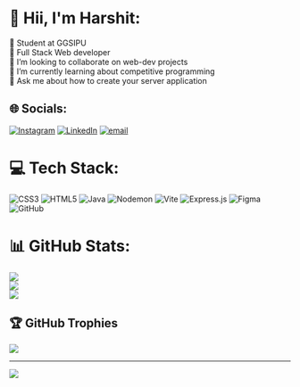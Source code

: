 # 💫 Hii, I'm Harshit:
🔭 Student at GGSIPU <br>
🤝 Full Stack Web developer <br>
👯 I’m looking to collaborate on web-dev projects <br>
🌱 I’m currently learning about competitive programming<br>
💬 Ask me about how to create your server application <br>


## 🌐 Socials:
[![Instagram](https://img.shields.io/badge/Instagram-%23E4405F.svg?logo=Instagram&logoColor=white)](https://instagram.com/bhardwaj_harshit28) [![LinkedIn](https://img.shields.io/badge/LinkedIn-%230077B5.svg?logo=linkedin&logoColor=white)](https://linkedin.com/in/https://www.linkedin.com/in/harshit-bhardwaj-75691a31b/) [![email](https://img.shields.io/badge/Email-D14836?logo=gmail&logoColor=white)](mailto:bhardwajharshit931@gmail.com) 

# 💻 Tech Stack:
![CSS3](https://img.shields.io/badge/css3-%231572B6.svg?style=for-the-badge&logo=css3&logoColor=white) ![HTML5](https://img.shields.io/badge/html5-%23E34F26.svg?style=for-the-badge&logo=html5&logoColor=white) ![Java](https://img.shields.io/badge/java-%23ED8B00.svg?style=for-the-badge&logo=openjdk&logoColor=white) ![Nodemon](https://img.shields.io/badge/NODEMON-%23323330.svg?style=for-the-badge&logo=nodemon&logoColor=%BBDEAD) ![Vite](https://img.shields.io/badge/vite-%23646CFF.svg?style=for-the-badge&logo=vite&logoColor=white) ![Express.js](https://img.shields.io/badge/express.js-%23404d59.svg?style=for-the-badge&logo=express&logoColor=%2361DAFB) ![Figma](https://img.shields.io/badge/figma-%23F24E1E.svg?style=for-the-badge&logo=figma&logoColor=white) ![GitHub](https://img.shields.io/badge/github-%23121011.svg?style=for-the-badge&logo=github&logoColor=white)
# 📊 GitHub Stats:
![](https://github-readme-stats.vercel.app/api?username=Harxhit-web&theme=dark&hide_border=false&include_all_commits=false&count_private=false)<br/>
![](https://nirzak-streak-stats.vercel.app/?user=Harxhit-web&theme=dark&hide_border=false)<br/>
![](https://github-readme-stats.vercel.app/api/top-langs/?username=Harxhit-web&theme=dark&hide_border=false&include_all_commits=false&count_private=false&layout=compact)

## 🏆 GitHub Trophies
![](https://github-profile-trophy.vercel.app/?username=Harxhit-web&theme=radical&no-frame=false&no-bg=true&margin-w=4)

---
[![](https://visitcount.itsvg.in/api?id=Harxhit-web&icon=0&color=0)](https://visitcount.itsvg.in)

<!-- Proudly created with GPRM ( https://gprm.itsvg.in ) -->
